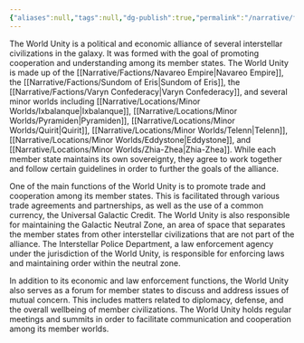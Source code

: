 ```yaml
---
{"aliases":null,"tags":null,"dg-publish":true,"permalink":"/narrative/factions/the-world-unity/","dgPassFrontmatter":true}
---
```


The World Unity is a political and economic alliance of several interstellar civilizations in the galaxy. It was formed with the goal of promoting cooperation and understanding among its member states. The World Unity is made up of the [[Narrative/Factions/Navareo Empire\|Navareo Empire]], the [[Narrative/Factions/Sundom of Eris\|Sundom of Eris]], the [[Narrative/Factions/Varyn Confederacy\|Varyn Confederacy]], and several minor worlds including [[Narrative/Locations/Minor Worlds/Ixbalanque\|Ixbalanque]], [[Narrative/Locations/Minor Worlds/Pyramiden\|Pyramiden]], [[Narrative/Locations/Minor Worlds/Quirit\|Quirit]], [[Narrative/Locations/Minor Worlds/Telenn\|Telenn]], [[Narrative/Locations/Minor Worlds/Eddystone\|Eddystone]], and [[Narrative/Locations/Minor Worlds/Zhia-Zhea\|Zhia-Zhea]]. While each member state maintains its own sovereignty, they agree to work together and follow certain guidelines in order to further the goals of the alliance.

One of the main functions of the World Unity is to promote trade and cooperation among its member states. This is facilitated through various trade agreements and partnerships, as well as the use of a common currency, the Universal Galactic Credit. The World Unity is also responsible for maintaining the Galactic Neutral Zone, an area of space that separates the member states from other interstellar civilizations that are not part of the alliance. The Interstellar Police Department, a law enforcement agency under the jurisdiction of the World Unity, is responsible for enforcing laws and maintaining order within the neutral zone.

In addition to its economic and law enforcement functions, the World Unity also serves as a forum for member states to discuss and address issues of mutual concern. This includes matters related to diplomacy, defense, and the overall wellbeing of member civilizations. The World Unity holds regular meetings and summits in order to facilitate communication and cooperation among its member worlds.